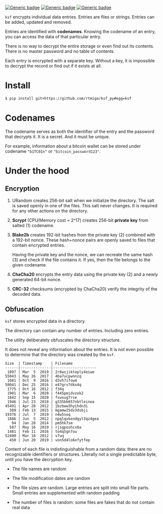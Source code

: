 [![Generic badge](https://img.shields.io/badge/Status-Experimental-red.svg)](#)
[![Generic badge](https://img.shields.io/badge/Python-3.7+-blue.svg)](#)
[![Generic badge](https://img.shields.io/badge/OS-Linux%20|%20macOS%20|%20Windows-blue.svg)](#)

`ksf` encrypts individual data entries. Entries are files or strings. Entries
can be added, updated and removed.

Entries are identified with **codenames**. Knowing the codename of an entry, you
can access the data of that particular entry.

There is no way to decrypt the entire storage or even find out its contents.
There is no master password and no table of contents.

Each entry is encrypted with a separate key. Without a key, it is impossible to
decrypt the record or find out if it exists at all.

# Install

``` bash
$ pip install git+https://github.com/rtmigo/ksf_py#egg=ksf
```

# Codenames

The codename serves as both the identifier of the entry and the password that
decrypts it. It is a secret. And it must be unique.

For example, information about a bitcoin wallet can be stored under codename
`"b1TC01n"` or `"bitcoin_password123"`.

# Under the hood

## Encryption

1) URandom creates 256-bit salt when we initialize the directory. The salt is
   saved openly in one of the files. This salt never changes. It is required for
   any other actions on the directory.

2) **Scrypt** (CPU/Memory cost = 2^17) creates 256-bit **private key** from
   salted (1) codename.

3) **Blake2b** creates 192-bit hashes from the private key (2) combined with a
   192-bit nonce. These hash+nonce pairs are openly saved to files that contain
   encrypted entries.

   Having the private key and the nonce, we can recreate the same hash (3) and
   check if the file contains it. If yes, then the file belongs to the given
   codename.

4) **ChaCha20** encrypts the entry data using the private key (2) and a newly
   generated 64-bit nonce.

5) **CRC-32** checksums (encrypted by ChaCha20) verify the integrity of the
   decoded data.

## Obfuscation

`ksf` stores encrypted data in a directory.

The directory can contain any number of entries. Including zero entries.

The utility deliberately obfuscates the directory structure.

It does not reveal any information about the entries. It is not even possible to
determine that the directory was created by the `ksf`.

```
Size  | Timestamp    | Filename
------|--------------|--------------------
 1897 | Mar  5  2019 | 2r6wsjiktoply4eiwe
55043 | May 26  2017 | 4ba7ucpwnnzq
 1681 | Oct  9  2016 | d3vh7ifow4
58041 | Dec 25  2016 | e47grv7dkx4q
 1775 | Oct 16  2012 | f34q
 1901 | Mar  6  2020 | f445pmidvzok2
 1842 | Sep 15  2020 | fswxug7rse
 1946 | Jul 23  2018 | g335bk657nbtleinea
45491 | Apr 28  2012 | jbzbww3hyihdn3i
  389 | Feb 13  2015 | mgamw25dv3dsbji
19376 | Jul  7  2019 | n4w5soq
 1886 | Jun  5  2012 | npqlqxkendgyl3qz4gea
   94 | Jan 28  2014 | pm5hk7sm
  587 | May 16  2019 | rjsgposhcx6a
 1481 | Feb 11  2016 | to4q5gn7uu
52400 | Mar 18  2012 | v7uq
  450 | Jun 20  2019 | von5d4lo6xfytfep
```

Content of each file is indistinguishable from a random data: there are no
recognizable identifiers or structures. Literally not a single predictable byte,
until you have the decryption key.

- The file names are random

- The file modification dates are random

- The file sizes are random. Large entries are split into small file parts.
  Small entries are supplemented with random padding

- The number of files is random: some files are fakes that do not contain real
  data

